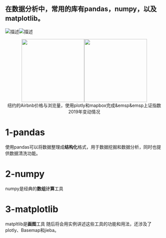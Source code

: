 ## 在数据分析中，常用的库有pandas，numpy，以及matplotlib。
![描述](https://github.com/ShaoZC/Data-Analysis-Using-Python-2019/blob/master/02-Airbnb.svg "可选标题")![描述](https://github.com/ShaoZC/Data-Analysis-Using-Python-2019/blob/master/02-Airbnb.svg "可选标题")
<center class="half">
    <img src="https://github.com/ShaoZC/Data-Analysis-Using-Python-2019/blob/master/02-Airbnb.svg" width="200"/><img src="https://github.com/ShaoZC/Data-Analysis-Using-Python-2019/blob/master/02-Airbnb.svg" width="200" width="200"/>
</center>

<div align=center>纽约的Airbnb价格与浏览量，使用plotly和mapbox完成&emsp&emsp上证指数2019年变动情况</div>

# 1-pandas
使用pandas可以将数据整理成**结构化**格式，用于数据挖掘和数据分析，同时也提供数据清洗功能。
# 2-numpy
numpy是经典的**数组计算**工具
# 3-matplotlib
matpltlib是**画图**工具
随后将会用实例讲述这些工具的功能和用法，还涉及了plotly、Basemap和jieba。

